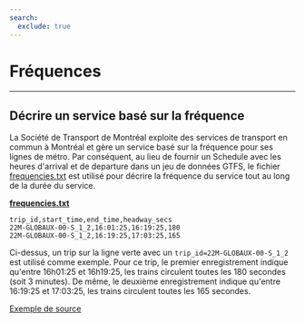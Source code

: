 ```yaml
---
search:
  exclude: true
---
```


# Fréquences

<hr/>

## Décrire un service basé sur la fréquence

La Société de Transport de Montréal exploite des services de transport en commun à Montréal et gère un service basé sur la fréquence pour ses lignes de métro. Par conséquent, au lieu de fournir un Schedule avec les heures d'arrival et de departure dans un jeu de données GTFS, le fichier [frequencies.txt](../../reference/#frequenciestxt) est utilisé pour décrire la fréquence du service tout au long de la durée du service.

[**frequencies.txt**](../../reference/#frequenciestxt)

    trip_id,start_time,end_time,headway_secs
    22M-GLOBAUX-00-S_1_2,16:01:25,16:19:25,180
    22M-GLOBAUX-00-S_1_2,16:19:25,17:03:25,165

Ci-dessus, un trip sur la ligne verte avec un `trip_id=22M-GLOBAUX-00-S_1_2` est utilisé comme exemple. Pour ce trip, le premier enregistrement indique qu'entre 16h01:25 et 16h19:25, les trains circulent toutes les 180 secondes (soit 3 minutes). De même, le deuxième enregistrement indique qu'entre 16:19:25 et 17:03:25, les trains circulent toutes les 165 secondes.

[Exemple de source](https://www.stm.info/en/about/developers)
